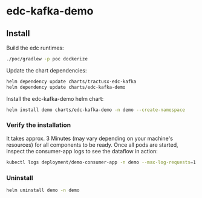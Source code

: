 # edc-kafka-demo

## Install

Build the edc runtimes:

```bash
./poc/gradlew -p poc dockerize
```

Update the chart dependencies:

```bash
helm dependency update charts/tractusx-edc-kafka
helm dependency update charts/edc-kafka-demo
```

Install the edc-kafka-demo helm chart:

```bash
helm install demo charts/edc-kafka-demo -n demo --create-namespace
```

### Verify the installation

It takes approx. 3 Minutes (may vary depending on your machine's resources) for all components to be ready. 
Once all pods are started, inspect the consumer-app logs to see the dataflow in action: 

```bash
kubectl logs deployment/demo-consumer-app -n demo --max-log-requests=1 -f
```

### Uninstall

```bash
helm uninstall demo -n demo
```
